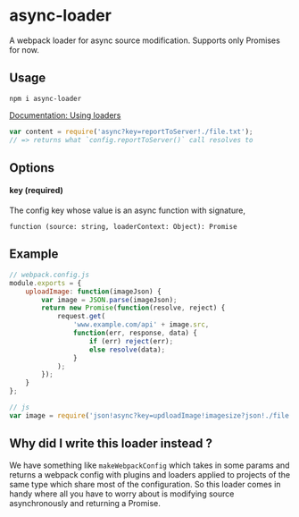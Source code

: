 # async-loader

A webpack loader for async source modification. Supports only Promises for now.

## Usage

`npm i async-loader`

[Documentation: Using loaders](http://webpack.github.io/docs/using-loaders.html)

```js
var content = require('async?key=reportToServer!./file.txt');
// => returns what `config.reportToServer()` call resolves to
```

## Options

#### key (required)

The config key whose value is an async function with signature,

`function (source: string, loaderContext: Object): Promise`

## Example

```js
// webpack.config.js
module.exports = {
    uploadImage: function(imageJson) {
        var image = JSON.parse(imageJson);
        return new Promise(function(resolve, reject) {
            request.get(
                'www.example.com/api' + image.src,
                function(err, response, data) {
                    if (err) reject(err);
                    else resolve(data);
                }
            );
        });
    }
};

// js
var image = require('json!async?key=updloadImage!imagesize?json!./file.png');
```

## Why did I write this loader instead ?

We have something like `makeWebpackConfig` which takes in some params and returns a webpack config with plugins and loaders applied to projects of the same type which share most of the configuration. So this loader comes in handy where all you have to worry about is modifying source asynchronously and returning a Promise.

